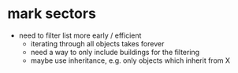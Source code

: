 # mark sectors
- need to filter list more early / efficient
    - iterating through all objects takes forever
    - need a way to only include buildings for the filtering
    - maybe use inheritance, e.g. only objects which inherit from X
